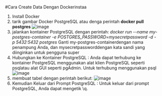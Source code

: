 #Cara Create Data  Dengan Dockerinstaa
1. Install Docker
2. tarik gambar Docker PostgreSQL atau denga perintah **docker pull postgres**
![image](https://github.com/isnizuliani/tekn-cloud-computing/assets/127279123/acb50510-cd94-4dd9-9119-ff78c29d0ee4)
3. jalankan kontainer PostgreSQL dengan perintah:
   *docker run --name my-postgres-container -e POSTGRES_PASSWORD=mysecretpassword -d -p 5432:5432 postgres*
   Ganti my-postgres-containerdengan nama penampung Anda, dan mysecretpassworddengan kata sandi yang diinginkan untuk pengguna super 
4. Hubungkan ke Kontainer PostgreSQL : Anda dapat terhubung ke kontainer PostgreSQL menggunakan alat klien PostgreSQL seperti psqlatau alat GUI seperti pgAdmin. Untuk terhubung menggunakan psql
![image](https://github.com/isnizuliani/tekn-cloud-computing/assets/127279123/840d3389-145c-477c-91f8-c2f7be37193e)
5. membuat tabel dengan perintah berikut:
![image](https://github.com/isnizuliani/tekn-cloud-computing/assets/127279123/9c80409c-7193-4d2b-8b7b-b3c9029e6ca6)
6. Kemudian Keluar dari Prompt PostgreSQL : Untuk keluar dari prompt PostgreSQL, Anda dapat mengetik \q.

 
